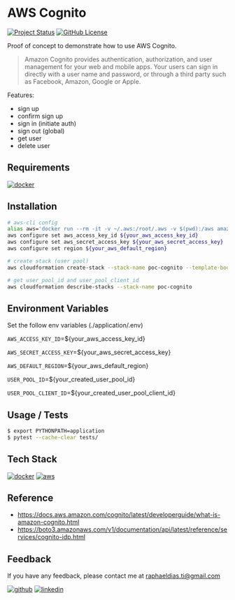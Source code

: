 # AWS Cognito

[![Project Status](https://img.shields.io/static/v1?label=project%20status&message=complete&color=success&style=flat-square)](#)
[![GitHub License](https://img.shields.io/github/license/raphaelbh/aws-cognito?style=flat-square)](#)

Proof of concept to demonstrate how to use AWS Cognito.

> Amazon Cognito provides authentication, authorization, and user management for your web and mobile apps. Your users can sign in directly with a user name and password, or through a third party such as Facebook, Amazon, Google or Apple.

Features:
- sign up
- confirm sign up
- sign in (initiate auth)
- sign out (global)
- get user
- delete user

## Requirements

[![docker](https://img.shields.io/badge/Docker-2CA5E0?style=for-the-badge&logo=docker&logoColor=white)](https://www.docker.com/)

## Installation

```bash
# aws-cli config
alias aws='docker run --rm -it -v ~/.aws:/root/.aws -v $(pwd):/aws amazon/aws-cli'
aws configure set aws_access_key_id ${your_aws_access_key_id}
aws configure set aws_secret_access_key ${your_aws_secret_access_key}
aws configure set region ${your_aws_default_region}

# create stack (user pool)
aws cloudformation create-stack --stack-name poc-cognito --template-body file://cloudformation/stack.yaml

# get user_pool_id and user_pool_client_id
aws cloudformation describe-stacks --stack-name poc-cognito
```
    
## Environment Variables

Set the follow env variables (./application/.env)

`AWS_ACCESS_KEY_ID`=${your_aws_access_key_id}

`AWS_SECRET_ACCESS_KEY`=${your_aws_secret_access_key}

`AWS_DEFAULT_REGION`=${your_aws_default_region}

`USER_POOL_ID`=${your_created_user_pool_id}

`USER_POOL_CLIENT_ID`=${your_created_user_pool_client_id}

## Usage / Tests

```bash
$ export PYTHONPATH=application 
$ pytest --cache-clear tests/
```

## Tech Stack

[![docker](https://img.shields.io/badge/Docker-2CA5E0?style=for-the-badge&logo=docker&logoColor=white)](https://www.docker.com/)
[![aws](https://img.shields.io/badge/Amazon_AWS-FF9900?style=for-the-badge&logo=amazonaws&logoColor=white)](https://aws.amazon.com/)

## Reference

- https://docs.aws.amazon.com/cognito/latest/developerguide/what-is-amazon-cognito.html
- https://boto3.amazonaws.com/v1/documentation/api/latest/reference/services/cognito-idp.html

## Feedback

If you have any feedback, please contact me at raphaeldias.ti@gmail.com

[![github](https://img.shields.io/badge/GitHub-100000?style=for-the-badge&logo=github&logoColor=white)](https://github.com/raphaelbh)
[![linkedin](https://img.shields.io/badge/LinkedIn-0077B5?style=for-the-badge&logo=linkedin&logoColor=white)](https://www.linkedin.com/in/raphaelbh/)